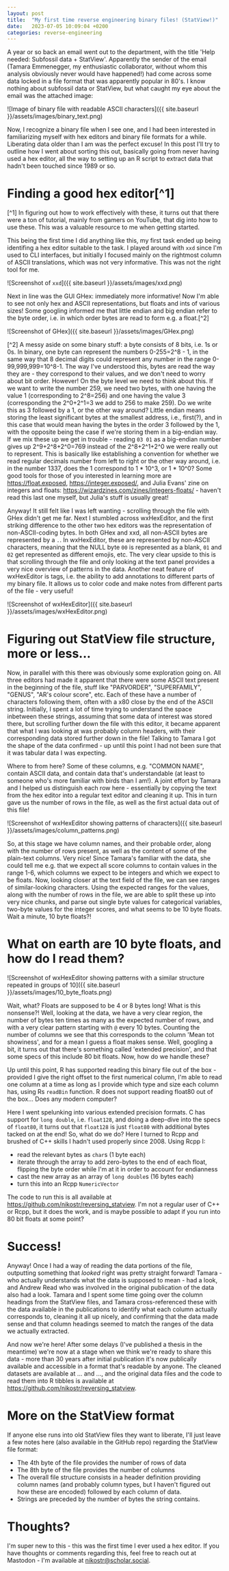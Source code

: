 ```yaml
---
layout: post
title:  "My first time reverse engineering binary files! (StatView!)"
date:   2023-07-05 10:09:04 +0200
categories: reverse-engineering
---
```



A year or so back an email went out to the department, with the title 'Help needed: Subfossil data + StatView'. Apparently the sender of the email (Tamara Emmenegger, my enthusiastic collaborator, without whom this analysis obviously never would have happened!) had come across some data locked in a file format that was apparently popular in 80's. I know nothing about subfossil data or StatView, but what caught my eye about the email was the attached image:

![Image of binary file with readable ASCII characters]({{ site.baseurl }}/assets/images/binary_text.png)

Now, I recognize a binary file when I see one, and I had been interested in familiarizing myself with hex editors and binary file formats for a while. Liberating data older than I am was the perfect excuse! In this post I'll try to outline how I went about sorting this out, basically going from never having used a hex editor, all the way to setting up an R script to extract data that hadn't been touched since 1989 or so.

# Finding a good hex editor[^1]

[^1] In figuring out how to work effectively with these, it turns out that there were a ton of tutorial, mainly from gamers on YouTube, that dig into how to use these. This was a valuable resource to me when getting started.

This being the first time I did anything like this, my first task ended up being identifing a hex editor suitable to the task. I played around with `xxd` since I'm used to CLI interfaces, but initially I focused mainly on the rightmost column of ASCII translations, which was not very informative. This was not the right tool for me.

![Screenshot of `xxd`]({{ site.baseurl }}/assets/images/xxd.png)

Next in line was the GUI GHex: immediately more informative! Now I'm able to see not only hex and ASCII representations, but floats and ints of various sizes! Some googling informed me that little endian and big endian refer to the byte order, i.e. in which order bytes are read to form e.g. a float.[^2] 

![Screenshot of GHex]({{ site.baseurl }}/assets/images/GHex.png)

[^2] A messy aside on some binary stuff: a byte consists of 8 bits, i.e. 1s or 0s. In binary, one byte can represent the numbers 0-255=2^8 - 1, in the same way that 8 decimal digits could represent any number in the range 0-99,999,999=10^8-1. The way I've understood this, bytes are read the way they are - they correspond to their values, and we don't need to worry about bit order. However! On the byte level we need to think about this. If we want to write the number 259, we need two bytes, with one having the value 1 (corresponding to 2^8=256) and one having the value 3 (corresponding the 2^0+2^1=3 we add to 256 to make 259). Do we write this as 3 followed by a 1, or the other way around? Little endian means storing the least significant bytes at the smallest address, i.e., first(?), and in this case that would mean having the bytes in the order 3 followed by the 1, with the opposite being the case if we're storing them in a big-endian way. If we mix these up we get in trouble - reading `03 01` as a big-endian number gives up 2^9+2^8+2^0=769 instead of the 2^8+2^1+2^0 we were really out to represent. This is basically like establishing a convention for whether we read regular decimals number from left to right or the other way around, i.e. in the number 1337, does the 1 correspond to 1 * 10^3, or 1 * 10^0? Some good tools for those of you interested in learning more are https://float.exposed, https://integer.exposed/, and Julia Evans' zine on integers and floats: https://wizardzines.com/zines/integers-floats/ - haven't read this last one myself, but Julia's stuff is usually great!

Anyway! It still felt like I was left wanting - scrolling through the file with GHex didn't get me far. Next I stumbled across wxHexEditor, and the first striking difference to the other two hex editors was the representation of non-ASCII-coding bytes. In both GHex and xxd, all non-ASCII bytes are represented by a `.`. In wxHexEditor, these are represented by non-ASCII characters, meaning that the NULL byte `00` is represented as a blank, `01` and `02` get represented as different emojis, etc. The very clear upside to this is that scrolling through the file and only looking at the text panel provides a very nice overview of patterns in the data. Another neat feature of wxHexEditor is tags, i.e. the ability to add annotations to different parts of my binary file. It allows us to color code and make notes from different parts of the file - very useful!

![Screenshot of wxHexEditor]({{ site.baseurl }}/assets/images/wxHexEditor.png)

# Figuring out StatView file structure, more or less...

Now, in parallel with this there was obviously some exploration going on. All three editors had made it apparent that there were some ASCII text present in the beginning of the file, stuff like "PARVORDER", "SUPERFAMILY", "GENUS", "AR's colour score", etc. Each of these have a number of characters following them, often with a x80 close by the end of the ASCII string. Initially, I spent a lot of time trying to understand the space inbetween these strings, assuming that some data of interest was stored there, but scrolling further down the file with this editor, it became apparent that what I was looking at was probably column headers, with their corresponding data stored further down in the file! Talking to Tamara I got the shape of the data confirmed - up until this point I had not been sure that it was tabular data I was expecting.

Where to from here? Some of these columns, e.g. "COMMON NAME", contain ASCII data, and contain data that's understandable (at least to someone who's more familiar with birds than I am!). A joint effort by Tamara and I helped us distinguish each row here - essentially by copying the text from the hex editor into a regular text editor and cleaning it up. This in turn gave us the number of rows in the file, as well as the first actual data out of this file!

![Screenshot of wxHexEditor showing patterns of characters]({{ site.baseurl }}/assets/images/column_patterns.png)

So, at this stage we have column names, and their probable order, along with the number of rows present, as well as the content of some of the plain-text columns. Very nice! Since Tamara's familiar with the data, she could tell me e.g. that we expect all score columns to contain values in the range 1-6, which columns we expect to be integers and which we expect to be floats. Now, looking closer at the text field of the file, we can see ranges of similar-looking characters. Using the expected ranges for the values, along with the number of rows in the file, we are able to split these up into very nice chunks, and parse out single byte values for categorical variables, two-byte values for the integer scores, and what seems to be 10 byte floats. Wait a minute, 10 byte floats?!


# What on earth are 10 byte floats, and how do I read them?


![Screenshot of wxHexEditor showing patterns with a similar structure repeated in groups of 10]({{ site.baseurl }}/assets/images/10_byte_floats.png)

Wait, what? Floats are supposed to be 4 or 8 bytes long! What is this nonsense?! Well, looking at the data, we have a very clear region, the number of bytes ten times as many as the expected number of rows, and with a very clear pattern starting with `@` every 10 bytes. Counting the number of columns we see that this corresponds to the column 'Mean tot showiness', and for a mean I guess a float makes sense. Well, googling a bit, it turns out that there's something called 'extended precision', and that some specs of this include 80 bit floats. Now, how do we handle these? 

Up until this point, R has supported reading this binary file out of the box - provided I give the right offset to the first numerical column, I'm able to read one column at a time as long as I provide which type and size each column has, using Rs `readBin` function. R does not support reading float80 out of the box... Does any modern computer?

Here I went spelunking into various extended precision formats. C has support for `long double`, i.e. `float128`, and doing a deep-dive into the specs of `float80`, it turns out that `float128` is just `float80` with additional bytes tacked on at the end! So, what do we do? Here I turned to Rcpp and brushed of C++ skills I hadn't used properly since 2008. Using Rcpp I:

* read the relevant bytes as `char`s (1 byte each)
* iterate through the array to add zero-bytes to the end of each float, flipping the byte order while I'm at it in order to account for endianness
* cast the new array as an array of `long double`s (16 bytes each)
* turn this into an Rcpp `NumericVector`

The code to run this is all available at https://github.com/nikostr/reversing_statview. I'm not a regular user of C++ or Rcpp, but it does the work, and is maybe possible to adapt if you run into 80 bit floats at some point?

# Success!

Anyway! Once I had a way of reading the data portions of the file, outputting something that _looked_ right was pretty straight forward! Tamara - who actually understands what the data is supposed to mean - had a look, and Andrew Read who was involved in the original publication of the data also had a look. Tamara and I spent some time going over the column headings from the StatView files, and Tamara cross-referenced these with the data available in the publications to identify what each column actually corresponds to, cleaning it all up nicely, and confirming that the data made sense and that column headings seemed to match the ranges of the data we actually extracted.

And now we're here! After some delays (I've published a thesis in the meantime) we're now at a stage when we think we're ready to share this data - more than 30 years after initial publication it's now publically available and accessible in a format that's readable by anyone. The cleaned datasets are available at ... and ..., and the original data files and the code to read them into R tibbles is available at https://github.com/nikostr/reversing_statview.

# More on the StatView format

If anyone else runs into old StatView files they want to liberate, I'll just leave a few notes here (also available in the GitHub repo) regarding the StatView file format:

* The 4th byte of the file provides the number of rows of data
* The 8th byte of the file provides the number of columns
* The overall file structure consists in a header definition providing column names (and probably column types, but I haven't figured out how these are encoded) followed by each column of data.
* Strings are preceded by the number of bytes the string contains.

# Thoughts?

I'm super new to this - this was the first time I ever used a hex editor. If you have thoughts or comments regarding this, feel free to reach out at Mastodon - I'm available at nikostr@scholar.social.
